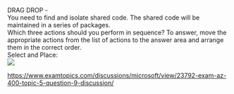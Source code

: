DRAG DROP -<br/>You need to find and isolate shared code. The shared code will be maintained in a series of packages.<br/>Which three actions should you perform in sequence? To answer, move the appropriate actions from the list of actions to the answer area and arrange them in the correct order.<br/>Select and Place:<br/><img src="https://www.examtopics.com/assets/media/exam-media/04257/0023300006.png" class="in-exam-image"/><br/><p><a href="https://www.examtopics.com/discussions/microsoft/view/23792-exam-az-400-topic-5-question-9-discussion/">https://www.examtopics.com/discussions/microsoft/view/23792-exam-az-400-topic-5-question-9-discussion/</a></p><script src="https://giscus.app/client.js"                    data-repo="azsamples/az204"                    data-repo-id="R_kgDOMRXzDQ"                    data-category="General"                    data-category-id="DIC_kwDOMRXzDc4Cgi27"                    data-mapping="pathname"                    data-strict="0"                    data-reactions-enabled="0"                    data-emit-metadata="0"                    data-input-position="bottom"                    data-theme="preferred_color_scheme"                    data-lang="en"                    crossorigin="anonymous"                    async>                    </script>